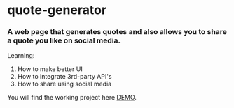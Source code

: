 # quote-generator
### A web page that generates quotes and also allows you to share a quote you like on social media.

Learning:
1. How to make better UI
2. How to integrate 3rd-party API's
3. How to share using social media

You will find the working project here [DEMO](https://isumangupta.github.io/infinite-scroll/).
